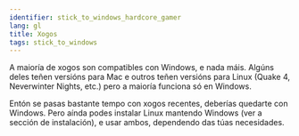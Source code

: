 ```yaml
---
identifier: stick_to_windows_hardcore_gamer
lang: gl
title: Xogos
tags: stick_to_windows
---
```


A maioría de xogos son compatibles con Windows, e nada máis. Algúns deles teñen versións para Mac e outros teñen versións para Linux (Quake 4, Neverwinter Nights, etc.) pero a maioría funciona só en Windows.

Entón se pasas bastante tempo con xogos recentes, deberías quedarte con Windows. Pero aínda podes instalar Linux mantendo Windows (ver a sección de instalación), e usar ambos, dependendo das túas necesidades.

